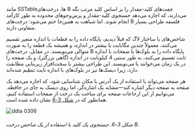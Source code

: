 مانند SSTable‌ها، درخت‌های B جفت‌های کلید-مقدار را بر اساس کلید مرتب نگه می‌دارند، که اجازه می‌دهد جستجوی کلید-مقدار و پرس‌وجوهای محدوده به طور کارآمد انجام شوند. اما شباهت به همین‌جا ختم می‌شود: درخت‌های B فلسفه طراحی بسیار متفاوتی دارند.

شاخص‌های با ساختار لاگ که قبلاً دیدیم، پایگاه داده را به قطعات با اندازه متغیر تقسیم می‌کنند، معمولاً چندین مگابایت یا بیشتر در اندازه، و همیشه یک قطعه را به صورت متوالی می‌نویسند. در مقابل، درخت‌های B پایگاه داده را به بلوک‌ها یا صفحات با اندازه ثابت تقسیم می‌کنند، به طور سنتی 4 کیلوبایت در اندازه (گاهی بزرگتر)، و یک صفحه را در یک زمان می‌خوانند یا می‌نویسند. این طراحی بیشتر با سخت‌افزار زیربنایی مطابقت دارد، زیرا دیسک‌ها نیز در بلوک‌های با اندازه ثابت تنظیم شده‌اند.

هر صفحه می‌تواند با استفاده از یک آدرس یا مکان شناسایی شود، که اجازه می‌دهد یک صفحه به صفحه دیگر اشاره کند—مشابه یک اشاره‌گر، اما روی دیسک به جای در حافظه. می‌توانیم از این ارجاعات صفحه برای ساخت یک درخت از صفحات استفاده کنیم، همانطور که در [شکل 3-6](#fig_storage_b_tree) نشان داده شده است.

![ddia 0306](assets/ddia_0306.png)
###### شکل 3-6. جستجوی یک کلید با استفاده از یک شاخص درخت B. 